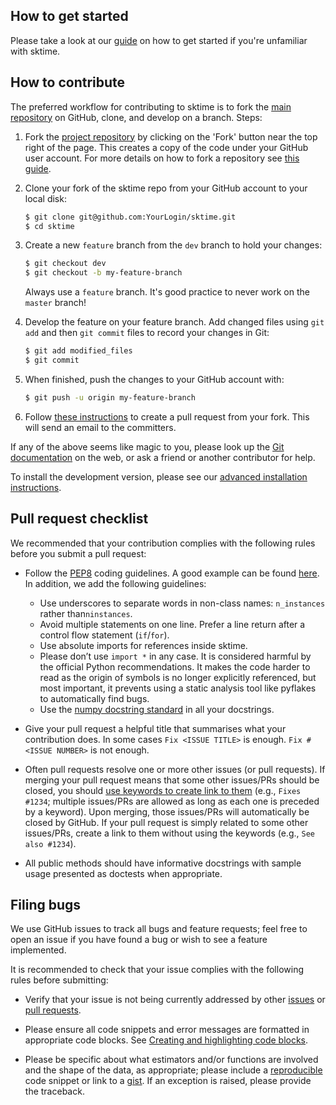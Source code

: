 How to get started
------------------
Please take a look at our [guide](https://github.com/alan-turing-institute/sktime/wiki/How-to-get-started) on how to get started if you're unfamiliar with sktime.


How to contribute
-----------------

The preferred workflow for contributing to sktime is to fork the
[main repository](https://github.com/alan-turing-institute/sktime/) on GitHub, clone, and develop on a branch. Steps:

1. Fork the [project repository](https://github.com/alan-turing-institute/sktime) by clicking on the 'Fork' button near the top right of the page. This creates a copy of the code under your GitHub user account. For more details on how to fork a repository see [this guide](https://help.github.com/articles/fork-a-repo/).
   
2. Clone your fork of the sktime repo from your GitHub account to your local disk:

   ```bash
   $ git clone git@github.com:YourLogin/sktime.git
   $ cd sktime
   ```

3. Create a new ``feature`` branch from the ``dev`` branch to hold your changes:

   ```bash
   $ git checkout dev
   $ git checkout -b my-feature-branch
   ```

   Always use a ``feature`` branch. It's good practice to never work on the ``master`` branch!

4. Develop the feature on your feature branch. Add changed files using ``git
 add`` and then ``git commit`` files to record your changes in Git:
   ```bash
   $ git add modified_files
   $ git commit
   ```

5. When finished, push the changes to your GitHub account with:

   ```bash
   $ git push -u origin my-feature-branch
   ```

5. Follow [these instructions](https://help.github.com/articles/creating-a-pull-request-from-a-fork) to create a pull request from your fork. This will send an email to the committers.

If any of the above seems like magic to you, please look up the [Git documentation](https://git-scm.com/documentation) on the web, or ask a friend  or another contributor for help.

To install the development version, please see our [advanced installation instructions](https://alan-turing-institute.github.io/sktime/installation.html#development-version).


Pull request checklist
----------------------

We recommended that your contribution complies with the
following rules before you submit a pull request:

- Follow the [PEP8](https://www.python.org/dev/peps/pep-0008/) coding guidelines. A good example can be found [here](https://gist.github.com/nateGeorge/5455d2c57fb33c1ae04706f2dc4fee01).
In addition, we add the following guidelines:
    - Use underscores to separate words in non-class names: `n_instances` rather than`ninstances`.
    - Avoid multiple statements on one line. Prefer a line return after a control flow statement (`if`/`for`).
    - Use absolute imports for references inside sktime.
    - Please don’t use `import *` in any case. It is considered harmful by the official Python recommendations. It makes the code harder to read as the origin of symbols is no longer explicitly referenced, but most important, it prevents using a static analysis tool like pyflakes to automatically 
 find bugs.
    - Use the [numpy docstring standard](https://numpydoc.readthedocs.io/en/latest/format.html#docstring-standard) in all your docstrings.

-  Give your pull request a helpful title that summarises what your
   contribution does. In some cases `Fix <ISSUE TITLE>` is enough.
   `Fix #<ISSUE NUMBER>` is not enough.

-  Often pull requests resolve one or more other issues (or pull requests). If merging your pull request means that some other issues/PRs should be closed, you should [use keywords to create link to them](https://github.com/blog/1506-closing-issues-via-pull-requests/) (e.g., `Fixes #1234`; multiple issues/PRs are allowed as long as each one is preceded by a keyword). Upon merging, those issues/PRs will automatically be closed by GitHub. If your pull request is simply related to some other issues/PRs, create a link to them without using the keywords (e.g., `See also #1234`).
-  All public methods should have informative docstrings with sample usage presented as doctests when appropriate.


Filing bugs
-----------
We use GitHub issues to track all bugs and feature requests; feel free to
open an issue if you have found a bug or wish to see a feature implemented.

It is recommended to check that your issue complies with the
following rules before submitting:

-  Verify that your issue is not being currently addressed by other [issues](https://github.com/alan-turing-institute/sktime/issues) or [pull requests](https://github.com/alan-turing-institute/sktime/pulls).

-  Please ensure all code snippets and error messages are formatted in appropriate code blocks. See [Creating and highlighting code blocks](https://help.github.com/articles/creating-and-highlighting-code-blocks).

-  Please be specific about what estimators and/or functions are involved and the shape of the data, as appropriate; please include a [reproducible](https://stackoverflow.com/help/mcve) code snippet or link to a [gist](https://gist.github.com). If an exception is raised, please provide the traceback.

